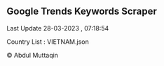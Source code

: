

## Google Trends Keywords Scraper 
 
Last Update 28-03-2023 , 07:18:54

Country List :
VIETNAM.json



© Abdul Muttaqin 
